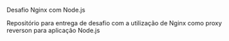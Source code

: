 Desafio Nginx com Node.js

Repositório para entrega de desafio com a utilização de Nginx como proxy reverson para aplicação Node.js

